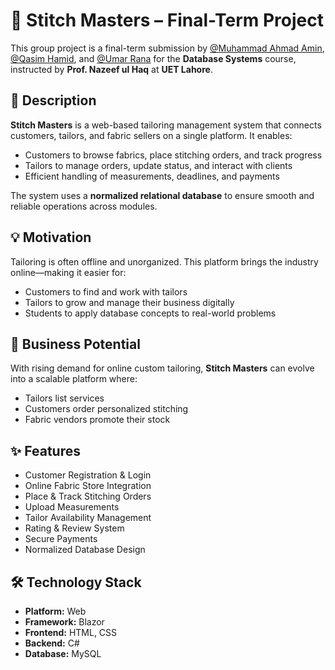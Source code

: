 # 👔 Stitch Masters – Final-Term Project

This group project is a final-term submission by [@Muhammad Ahmad Amin](https://github.com/MAhmadAmin), [@Qasim Hamid](https://github.com/MuhammadQasimHamid), and [@Umar Rana](https://github.com/UmarRana2005) for the **Database Systems** course, instructed by **Prof. Nazeef ul Haq** at **UET Lahore**.



## 📘 Description

**Stitch Masters** is a web-based tailoring management system that connects customers, tailors, and fabric sellers on a single platform. It enables:

- Customers to browse fabrics, place stitching orders, and track progress  
- Tailors to manage orders, update status, and interact with clients  
- Efficient handling of measurements, deadlines, and payments  

The system uses a **normalized relational database** to ensure smooth and reliable operations across modules.


## 💡 Motivation

Tailoring is often offline and unorganized. This platform brings the industry online—making it easier for:

- Customers to find and work with tailors  
- Tailors to grow and manage their business digitally  
- Students to apply database concepts to real-world problems  



## 💼 Business Potential

With rising demand for online custom tailoring, **Stitch Masters** can evolve into a scalable platform where:

- Tailors list services  
- Customers order personalized stitching  
- Fabric vendors promote their stock  



## ✨ Features

- Customer Registration & Login  
- Online Fabric Store Integration  
- Place & Track Stitching Orders  
- Upload Measurements  
- Tailor Availability Management  
- Rating & Review System  
- Secure Payments  
- Normalized Database Design  



## 🛠️ Technology Stack

- **Platform:** Web  
- **Framework:** Blazor  
- **Frontend:** HTML, CSS  
- **Backend:** C#  
- **Database:** MySQL  
